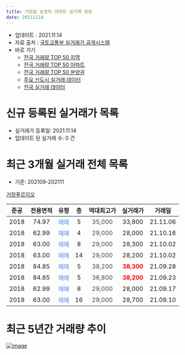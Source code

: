```yaml
---
title: 거창읍 송정리 아파트 실거래 정보
date: 20211114
---
```


* 업데이트 : 2021.11.14
* 자료 출처 : [국토교통부 실거래가 공개시스템](http://rt.molit.go.kr)
* 바로 가기
    * [전국 거래량 TOP 50 지역](https://apt-info.github.io/apt-trade-info/tr)
    * [전국 거래량 TOP 50 아파트](https://apt-info.github.io/apt-trade-info/ta)
    * [전국 거래량 TOP 50 분양권](https://apt-info.github.io/apt-trade-info/tb)
    * [주요 신도시 실거래 데이터](https://apt-info.github.io/apt-trade-info/newtown)
    * [전국 실거래 데이터](https://apt-info.github.io/apt-trade-info/all)



<script async src="https://pagead2.googlesyndication.com/pagead/js/adsbygoogle.js"></script>
<!-- 기본광고 -->
<ins class="adsbygoogle"
     style="display:block"
     data-ad-client="ca-pub-1142216861245946"
     data-ad-slot="4805727019"
     data-ad-format="auto"
     data-full-width-responsive="true"></ins>
<script>
     (adsbygoogle = window.adsbygoogle || []).push({});
</script>


# 신규 등록된 실거래가 목록

* 실거래가 등록일: 2021.11.14
* 업데이트 된 실거래 수: 0 건




<script async src="https://pagead2.googlesyndication.com/pagead/js/adsbygoogle.js"></script>
<!-- 기본광고 -->
<ins class="adsbygoogle"
     style="display:block"
     data-ad-client="ca-pub-1142216861245946"
     data-ad-slot="4805727019"
     data-ad-format="auto"
     data-full-width-responsive="true"></ins>
<script>
     (adsbygoogle = window.adsbygoogle || []).push({});
</script>


# 최근 3개월 실거래 전체 목록
* 기준: 202109-202111


[거창푸르지오](https://search.naver.com/search.naver?query=%EA%B1%B0%EC%B0%BD%ED%91%B8%EB%A5%B4%EC%A7%80%EC%98%A4)

|준공|전용면적|유형|층|역대최고가|실거래가|거래일|
|:---:|:---:|:---:|:---:|:---:|:---:|:---:|
|2018|74.97|<span style="color:#4285F3">매매</span>|5|<span style="color:#444444">35,000</span>|33,800|21.11.06|
|2018|62.99|<span style="color:#4285F3">매매</span>|4|<span style="color:#444444">29,000</span>|28,000|21.10.16|
|2018|63.00|<span style="color:#4285F3">매매</span>|8|<span style="color:#444444">29,000</span>|28,300|21.10.02|
|2018|63.00|<span style="color:#4285F3">매매</span>|14|<span style="color:#444444">29,000</span>|28,200|21.10.02|
|2018|84.85|<span style="color:#4285F3">매매</span>|5|<span style="color:#444444">38,200</span>|<b><span style="color:#FF0000">38,300</span></b>|21.09.28|
|2018|84.85|<span style="color:#4285F3">매매</span>|5|<span style="color:#444444">36,800</span>|<b><span style="color:#FF0000">38,200</span></b>|21.09.23|
|2018|62.99|<span style="color:#4285F3">매매</span>|8|<span style="color:#444444">29,000</span>|28,000|21.09.17|
|2018|63.00|<span style="color:#4285F3">매매</span>|16|<span style="color:#444444">29,000</span>|28,700|21.09.10|



<script async src="https://pagead2.googlesyndication.com/pagead/js/adsbygoogle.js"></script>
<!-- 기본광고 -->
<ins class="adsbygoogle"
     style="display:block"
     data-ad-client="ca-pub-1142216861245946"
     data-ad-slot="4805727019"
     data-ad-format="auto"
     data-full-width-responsive="true"></ins>
<script>
     (adsbygoogle = window.adsbygoogle || []).push({});
</script>


# 최근 5년간 거래량 추이


<div style="width:100%;">
    <canvas id="deal_progress" height="200"></canvas>
</div>

<script>
new Chart(document.getElementById("deal_progress"), {
    type: 'line',
    data: {
        labels: ['16.01','16.02','16.03','16.04','16.05','16.06','16.07','16.08','16.09','16.10','16.11','16.12','17.01','17.02','17.03','17.04','17.05','17.06','17.07','17.08','17.09','17.10','17.11','17.12','18.01','18.02','18.03','18.04','18.05','18.06','18.07','18.08','18.09','18.10','18.11','18.12','19.01','19.02','19.03','19.04','19.05','19.06','19.07','19.08','19.09','19.10','19.11','19.12','20.01','20.02','20.03','20.04','20.05','20.06','20.07','20.08','20.09','20.10','20.11','20.12','21.01','21.02','21.03','21.04','21.05','21.06','21.07','21.08','21.09','21.10','21.11'],
        datasets: [{
            label: '매매/분양권',
            data: [21,45,77,19,1,4,5,3,3,2,4,8,5,4,5,1,8,2,7,17,16,14,24,30,26,13,8,3,5,1,1,3,3,1,1,1,3,1,4,6,1,1,1,3,2,1,4,6,6,6,8,8,4,1,3,3,3,6,4,1,3,1,5,4,7,2,6,1,4,3,1],
            borderColor: "rgba(66, 133, 243, 1)",
            backgroundColor: "rgba(66, 133, 243, 0.05)",
            borderWidth: 1,
            pointRadius: 0,
            fill: false,
            lineTension: 0
        },{
            label: '전/월세',
            data: [0,0,0,0,0,0,0,0,0,0,0,0,0,0,0,0,0,0,0,1,0,0,0,0,10,8,10,4,6,3,0,2,0,2,0,0,2,3,1,1,0,2,2,0,0,5,2,0,4,3,3,2,0,0,0,0,0,1,0,2,0,2,1,0,0,0,1,1,0,0,0],
            borderColor: "rgba(255, 90, 0, 1)",
            backgroundColor: "rgba(255, 90, 0, 0.05)",
            borderWidth: 1,
            pointRadius: 0,
            fill: false,
            lineTension: 0
        },{
            label: '합계',
            data: [21,45,77,19,1,4,5,3,3,2,4,8,5,4,5,1,8,2,7,18,16,14,24,30,36,21,18,7,11,4,1,5,3,3,1,1,5,4,5,7,1,3,3,3,2,6,6,6,10,9,11,10,4,1,3,3,3,7,4,3,3,3,6,4,7,2,7,2,4,3,1],
            borderColor: "rgba(0, 0, 0, 1)",
            backgroundColor: "rgba(0, 0, 0, 0.03)",
            borderWidth: 0.1,
            pointRadius: 0,
            fill: true,
            lineTension: 0
        }
        ]
    },
    options: {
        responsive: true,
        title: {
            display: false
        },
        tooltips: {
            mode: 'index',
            intersect: false
        },
        hover: {
            mode: 'nearest',
            intersect: true
        },
        scales: {
            xAxes: [{
                display: true,
                scaleLabel: {
                    display: true,
                    labelString: '년/월'
                }
            }],
            yAxes: [{
                display: true,
                ticks: {
                    suggestedMin: 0,
                },
                scaleLabel: {
                    display: true,
                    labelString: '실거래 수'
                }
            }]
        }
    }
});

</script>


[![image](https://apt-info.github.io/images/2020-01-03-apt-trade-info/1024x500.png)](https://play.google.com/store/apps/details?id=com.aptinfo.apttradeinfo)

